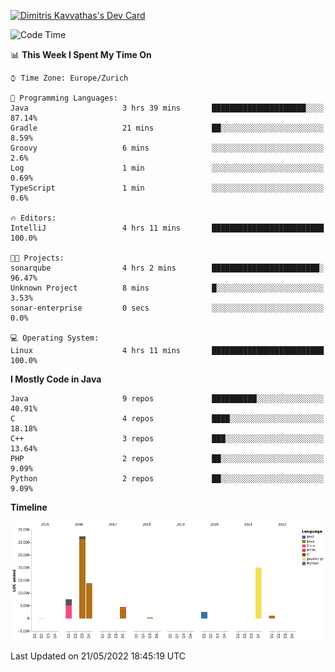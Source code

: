 <a href="https://app.daily.dev/JimR21"><img src="https://api.daily.dev/devcards/1a6ea627b9cf4de4a4f1b5f5cac8c85e.png?r=t8i" width="400" alt="Dimitris Kavvathas's Dev Card"/></a>

<!--START_SECTION:waka-->
![Code Time](http://img.shields.io/badge/Code%20Time-3%2C456%20hrs%2033%20mins-blue)

📊 **This Week I Spent My Time On** 

```text
⌚︎ Time Zone: Europe/Zurich

💬 Programming Languages: 
Java                     3 hrs 39 mins       █████████████████████░░░░   87.14% 
Gradle                   21 mins             ██░░░░░░░░░░░░░░░░░░░░░░░   8.59% 
Groovy                   6 mins              ░░░░░░░░░░░░░░░░░░░░░░░░░   2.6% 
Log                      1 min               ░░░░░░░░░░░░░░░░░░░░░░░░░   0.69% 
TypeScript               1 min               ░░░░░░░░░░░░░░░░░░░░░░░░░   0.6%

🔥 Editors: 
IntelliJ                 4 hrs 11 mins       █████████████████████████   100.0%

🐱‍💻 Projects: 
sonarqube                4 hrs 2 mins        ████████████████████████░   96.47% 
Unknown Project          8 mins              █░░░░░░░░░░░░░░░░░░░░░░░░   3.53% 
sonar-enterprise         0 secs              ░░░░░░░░░░░░░░░░░░░░░░░░░   0.0%

💻 Operating System: 
Linux                    4 hrs 11 mins       █████████████████████████   100.0%

```

**I Mostly Code in Java** 

```text
Java                     9 repos             ██████████░░░░░░░░░░░░░░░   40.91% 
C                        4 repos             ████░░░░░░░░░░░░░░░░░░░░░   18.18% 
C++                      3 repos             ███░░░░░░░░░░░░░░░░░░░░░░   13.64% 
PHP                      2 repos             ██░░░░░░░░░░░░░░░░░░░░░░░   9.09% 
Python                   2 repos             ██░░░░░░░░░░░░░░░░░░░░░░░   9.09%

```


**Timeline**

![Chart not found](https://raw.githubusercontent.com/JimR21/JimR21/master/charts/bar_graph.png) 


 Last Updated on 21/05/2022 18:45:19 UTC
<!--END_SECTION:waka-->

<!--
**JimR21/JimR21** is a ✨ _special_ ✨ repository because its `README.md` (this file) appears on your GitHub profile.

Here are some ideas to get you started:

- 🔭 I’m currently working on ...
- 🌱 I’m currently learning ...
- 👯 I’m looking to collaborate on ...
- 🤔 I’m looking for help with ...
- 💬 Ask me about ...
- 📫 How to reach me: ...
- 😄 Pronouns: ...
- ⚡ Fun fact: ...
-->
